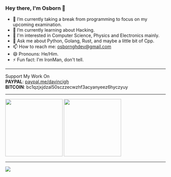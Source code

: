 ### Hey there, I'm Osborn 👋

- 🔭 I’m currently taking a break from programming to focus on my upcoming examination.
- 🌱 I’m currently learning about Hacking.
- 🦿 I'm interested in Computer Science, Physics and Electronics mainly.
- 💬 Ask me about Python, Golang, Rust, and maybe a little bit of Cpp.
- 📫 How to reach me: osbornghdev@gmail.com
- 😄 Pronouns: He/Him.
- ⚡ Fun fact: I'm IronMan, don't tell.
<hr>

Support My Work On<br>
<b>PAYPAL</b>:    [paypal.me/davincigh](https://www.paypal.me/davincigh)<br>
<b>BITCOIN</b>:   bc1qzjxjdzal50sczzecwzhf3acyanyeez6hyczyuy <br>

<hr>
<div>
 <img height="180em" src="https://github-readme-stats.vercel.app/api?username=osborngh&layout=compact&show_icons=true&theme=dark" />
 <img height="180em" src="https://github-readme-stats.vercel.app/api/top-langs/?username=osborngh&layout=compact&langs_count=6&theme=dark&hide=css,scss,html,tex,makefile" />
</div>
<hr>

![](https://komarev.com/ghpvc/?username=osborngh)
